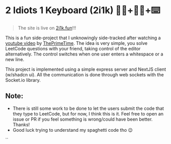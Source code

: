 # 2 Idiots 1 Keyboard (2i1k) 👨‍💻+👨‍💻+⌨️

> The site is live on [2i1k.fun](https://www.2i1k.fun)!!!

This is a fun side-project that I unknowingly side-tracked after watching a [youtube video](https://www.youtube.com/watch?v=ycTOEWqjeHI) by [ThePrimeTime](https://www.youtube.com/@ThePrimeTimeagen). The idea is very simple, you solve LeetCode questions with your friend, taking control of the editor alternatively. The control switches when one user enters a whitespace or a new line.

This project is implemented using a simple express server and NextJS client (w/shadcn ui). All the communication is done through web sockets with the Socket.io library. 


## Note: 

- There is still some work to be done to let the users  submit the code that they type to LeetCode, but for now, I think this is it. Feel free to open an issue or PR if you feel something is wrong/could have been better. Thanks!
- Good luck trying to understand my spaghetti code tho 😉

``